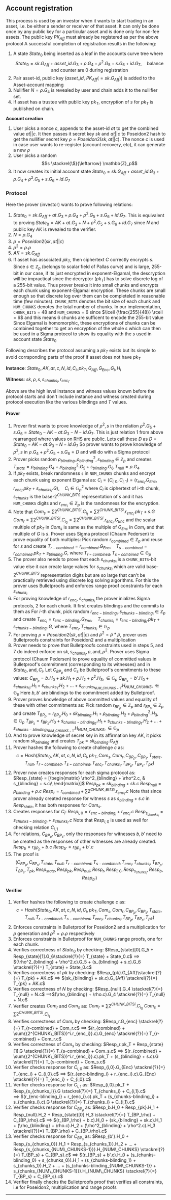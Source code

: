## Account registration
This process is used by an investor when it wants to start trading in an asset, i.e. be either a sender or receiver of that asset. It can only be done once by any public key for a particular asset and is done only for non-fee assets. The public key $PK_{Aff}$ must already be registered as per the above protocol
A successful completion of registration results in the following:
1. A state $State_0$ being inserted as a leaf in the accounts curve tree where
   $$
   State_0 = sk.G_{Aff} + asset\_id.G_3 + \rho.G_4 + \rho^2.G_5 + s.G_6 + id.G_7, \quad \text{balance and counter are 0 during registration}
   $$
2. Pair asset-id, public key $(asset\_id$, $PK_{Aff}(=sk.G_{Aff}))$ is added to the Asset-account mapping
3. Nullifier $N=\rho.G_4$ is revealed by user and chain adds it to the nullifier set.
4. If asset has a trustee with public key $pk_T$, encryption of $s$ for $pk_T$ is published on chain.

**Account creation**
1. User picks a nonce $c$, appends to the asset-id $at$ to get the combined value $at||c$. It then passes it secret key $sk$ and $at||c$ to Poseidon2 hash to get the nullifier secret key $\rho = Poseidon2(sk, at||c)$. The nonce $c$ is used in case user wants to re-register (account recovery, etc), it can generate a new $\rho$
2. User picks a random $$s \stackrel{\$}{\leftarrow} \mathbb{Z}_p$$
3. It now creates its initial account state $State_0 = sk.G_{Aff} + asset\_id.G_3 + \rho.G_4 + \rho^2.G_5 + s.G_6 + id.G_7$


### Protocol
Here the prover (investor) wants to prove following relations:
1. $State_0 = sk.G_{Aff} + at.G_3 + \rho.G_4 + \rho^2.G_5 + s.G_6 + id.G_7$. This is equivalent to proving $State_0 = AK + at.G_3 + N + \rho^2.G_5 + s.G_6 + id.G_7$ since $N$ and public key $AK$ is revealed to the verifier.
2. $N = \rho.G_4$
3. $\rho = Poseidon2(sk, at||c)$
4. $\rho^2 = \rho.\rho$
5. $AK = sk.G_{Aff}$
6. If asset has associated $pk_T$, then ciphertext $C$ correctly encrypts $s$. Since $s \in \mathbb{Z}_p$ (belongs to scalar field of Pallas curve) and is large, 255-bit in our case, if its just encrypted in exponent-Elgamal, the descryption will be impractical since the decryptor ($pk_T$) has to solve discrete log of a 255-bit value.
   Thus prover breaks it into small chunks and encrypts each chunk using exponent-Elgamal encryption. These chunks are small enough so that discrete log over them can be completeled in reasonable time (few minutes). `CHUNK_BITS` denotes the bit size of each chunk and `NUM_CHUNKS` denotes the total number of chunks. In our implementation, `CHUNK_BITS` = 48 and `NUM_CHUNKS` = 6 since $\lceil {\frac{255}{48}} \rceil = 6$ and this means 6 chunks are sufficent to encode the 255-bit value
   Since Elgamal is homomorphic, these encryptions of chunks can be combined together to get an encryption of the whole $s$ which can then be used in a Sigma protocol to show its equality with the $s$ used in account state $State_0$


Following describes the protocol assuming a $pk_T$ exists but its simple to avoid corrsponding parts of the proof if asset does not have $pk_T$

**Instance**: $State_0, AK, at, c, N, id, C_i, pk_T, G_{Aff}, G_{Enc}, G_i, H_i$

**Witness**: $sk, \rho, s, s_{{chunks}_i}, r_{enc_i}$.

Above are the high level instance and witness values known before the protocol starts and don't include instance and witness created during protocol execution like the various blindings and $T$ values.

#### Prover
1. Prover first wants to prove knowledge of $\rho^2, s$ in the relation $\rho^2.G_5 + s.G_6 = State_0 - AK - at.G_3 - N - id.G_7$. This is just relation 1 from above rearranged where values on RHS are public. Lets call these $D$ as $D = State_0 - AK - at.G_3 - N - id.G_7$
   So prover wants to prove knowledge of $\rho^2, s$ in $\rho.G_4 + \rho^2.G_5 + s.G_6 = D$ and will do with a Sigma protocol
2. Prover picks random $\rho_{blinding}, \rho^2_{blinding}, s_{blinding} \in \mathbb{Z}_p$ and creates
   $T_{state} = \rho_{blinding}.G_4 + \rho^2_{blinding}.G_5 + s_{blinding}.G_6$
   $T_{null} = \rho.G_4$
3. If $pk_T$ exists, break randomness `s` in `NUM_CHUNKS` chunks and encrypt each chunk using exponent Elgamal as:
   $C_i = (C_{i,0}, C_{i,1}) = (r_{enc_i}.G_{Enc}, r_{enc_i}.pk_T + s_{{chunks}_i}.G), \quad C_i \in \mathbb{G}^2_p$
   where $C_i$ is ciphertext of i-th chunk, $s_{chunks}$ is the base-$2^{CHUNK\_BITS}$ representation of $s$ and it has `NUM_CHUNKS` digits and $r_{enc_i} \in \mathbb{Z}_p$ is the randomness for the encryption.
4. Note that
   $Com_s = \sum{{2^{CHUNK\_BITS}}^i.C_{i_1}} = \sum{{2^{CHUNK\_BITS}}^i.r_{enc_i}.pk_T} + s.G$
   $Com_r = \sum{{2^{CHUNK\_BITS}}^i.C_{i_0}} = \sum{{2^{CHUNK\_BITS}}^i.r_{enc_i}.G_{Enc}}$
   and the scalar multiple of $pk_T$ in $Com_s$ is same as the multiple of $G_{Enc}$ in $Com_r$ and that multiple of $G$ is $s$. Prover uses Sigma protocol (Chaum Pedersen) to prove equality of both multiples:
   Pick random $r_{combined} \in \mathbb{Z}_p$ and reuse for $s$ and create $T_{r-combined} = r_{combined}.G_{Enc}, \quad T_{s-combined} = r_{combined}.pk_T + s_{blinding}.G$, where $T_{r-combined}, T_{s-combined} \in \mathbb{G}_p$
5. The prover also needs to prove that each $s_{{chunks}_i}$ is a `CHUNK_BITS`-bit value else it can create large values for $s_{{chunks}_i}$ which are valid base-$2^{CHUNK\_BITS}$ representation digits but are so large that can't be practically retrieved using discrete log solving algorithms. For this the prover uses Bulletproofs and enforces range proof constraints for each $s_{chunk_i}$
6. For proving knowledge of $r_{enc_i}, s_{{chunks}_i}$ the prover inializes Sigma protocols, 2 for each chunk. It first creates blindings and the commits to them as
   For $i$-th chunk, pick random $r_{enc-blinding_i}, s_{chunks-blinding_i} \in \mathbb{Z}_p$ and create $T_{{enc}_i} = r_{{enc-blinding}_i}.G_{Enc}, \quad T_{{chunks}_i} = r_{enc-blinding_i}.pk_T + s_{chunks-blinding_i}.G$, where $T_{enc_i}, T_{chunks_i} \in \mathbb{G}_p$
7. For proving $\rho = Poseidon2(sk, at||c)$ and $\rho^2 = \rho*\rho$, prover uses Bulletproofs constraints for Poseidon2 and a multiplication
8. Prover needs to prove that Bulletproofs constraints used in steps 5, and 7 do indeed enforce on $sk, s_{chunks_i}, \rho, \text{and}, \rho^2$. Prover uses Sigma protocol (Chaum Pedersen) to prove equality of committed values in Bulletproof's commitment (corresponding to its witnesses) and in $State_0, \text{and}, C_i$. Let $C_{BP_\rho}$ and $C_s$ be Bulletproof's commitments to these values:
   $C_{BP_\rho} = b.H_0 + sk.H_1 + \rho.H_2 + \rho^2.H_3, \in \mathbb{G}_p$
   $C_{BP_s} = b'.H_0 + s_{chunks_0}.H_1 + s_{chunks_1}.H_2 + ... +  s_{chunks_{NUM\_CHUNKS-1}}.H_{NUM\_CHUNKS}, \in \mathbb{G}_p$
   Here $b, b'$ are blindings to the commitment added by Bulletproof.
9. Prover proves knowledge of above committed values and equality of these with other commitments as:
   Pick random $r_{BP_\rho} \in \mathbb{Z}_p$ and $r_{BP_s} \in \mathbb{Z}_p$ and create
   $T_{BP_\rho} = r_{BP_\rho}.H_0 + sk_{blinding}.H_1 + \rho_{blinding}.H_2 + \rho^2_{blinding}.H_3, \in \mathbb{G}_p$
   $T_{BP_s} = r_{BP_s}.H_0 + s_{chunks-blinding_0}.H_1 + s_{chunks-blinding_1}.H_2 + ... + s_{chunks-blinding_{NUM\_CHUNKS-1}}.H_{NUM\_CHUNKS}, \in \mathbb{G}_p$
10. And to prove knowledge of secret key in its affirmation key $AK$, it picks random $sk_{blinding}$ and creates $T_{pk} = sk_{blinding}.G_{Aff}$
11. Prover hashes the following to create challenge $c$ as:
    $$c = Hash(State_0, AK, at, c, N, id, C_i, pk_T, Com_s, Com_r, C_{BP_\rho}, C_{BP_s}, T_{state}, T_{null}, T_{r-combined}, T_{s-combined}, T_{enc_i}, T_{chunks_i}, T_{BP_\rho}, T_{BP_s}, T_{pk})
    $$
12. Prover now creates responses for each sigma protocol as:
    $Resp_{state} = [\begin{matrix}
    \rho^2_{blinding} + \rho^2.c, & s_{blinding} + s.c\\
    \end{matrix}]$
    $Resp_{pk} = sk_{blinding} + sk.c$
    $Resp_{null} = \rho_{blinding} + \rho.c$
    $Resp_r = r_{combined} + \sum{{2^{CHUNK\_BITS}}^i.r_{enc_i}}.c$
    Note that since prover already created response for witness $s$ as $s_{blinding} + s.c$ in $Resp_{state}$, it has both responses for $Com_s$.
13. Creates responses for $C_i$:
    $Resp_{i,0} = r_{enc-blinding_i} + r_{enc_i}.c$
    $Resp_{s_{chunks_i}} = s_{chunks-blinding_i} + s_{chunks_i}.c$
    Note that $Resp_{i,0}$ is used as well for checking relation $C_{i, 1}$
14. For relations, $C_{BP_\rho}, C_{BP_s}$, only the responses for witnesses $b, b'$ need to be created as the responses of other witnesses are already created.
    $Resp_b = r_{BP_\rho} + b.c$
    $Resp_{b'} = r_{BP_s} + b'.c$
15. The proof is
    $$
    (C_{BP_\rho}, C_{BP_s}, T_{state}, T_{null}, T_{r-combined}, T_{s-combined}, T_{enc_i}, T_{chunks_i}, T_{BP_\rho}, T_{BP_s}, T_{pk}, Resp_{state}, Resp_{pk}, Resp_{null}, Resp_r, Resp_{i,0}, Resp_{s_{chunks_i}}, Resp_b, Resp_{b'})
    $$

#### Verifier

1. Verifier hashes the following to create challenge $c$ as:
   $$c = Hash(State_0, AK, at, c, N, id, C_i, pk_T, Com_s, Com_r, C_{BP_\rho}, C_{BP_s}, T_{state}, T_{null}, T_{r-combined}, T_{s-combined}, T_{enc_i}, T_{chunks_i}, T_{BP_\rho}, T_{BP_s}, T_{pk})
   $$
2. Enforces constraints in Bulletproof for Poseidon2 and a multiplication for $\rho$ generation and $\rho^2 = \rho.\rho$ respectively
3. Enforces constraints in Bulletproof for `NUM_CHUNKS` range proofs, one for each chunk.
4. Verifies correctness of $State_0$ by checking:
   $Resp_{state}[0].G_5 + Resp_{state}[1].G_6\stackrel{?}{=} T_{state} + State_0.c$
   $\implies$ $(\rho^2_{blinding} + \rho^2.c).G_5 + (s_{blinding} + s.c).G_6 \stackrel{?}{=} T_{state} + State_0.c$
5. Verifies correctness of $pk$ by checking:
   $Resp_{pk}.G_{Aff}\stackrel{?}{=} T_{pk} + AK.c$
   $\implies$ $(sk_{blinding} + sk.c).G_{Aff} \stackrel{?}{=} T_{pk} + AK.c$
6. Verifies correctness of $N$ by checking:
   $Resp_{null}.G_4 \stackrel{?}{=} T_{null} + N.c$
   $\implies$$(\rho_{blinding} + \rho.c).G_4 \stackrel{?}{=} T_{null} + N.c$
7. Verifier creates $Com_r$ and $Com_s$ as:
   $Com_r = \sum{{2^{CHUNK\_BITS}}^i.C_{i_0}}$
   $Com_s = \sum{{2^{CHUNK\_BITS}}^i.C_{i_1}}$
8. Verifies correctness of $Com_r$ by checking:
   $Resp_r.G_{enc} \stackrel{?}{=} T_{r-combined} + Com_r.c$
   $\implies$ $(r_{combined} + \sum{{2^{CHUNK\_BITS}}^i.r_{enc_i}}.c).G_{enc} \stackrel{?}{=} T_{r-combined} + Com_r.c$
9. Verifies correctness of $Com_s$ by checking:
   $Resp_r.pk_T + Resp_{state}[1].G \stackrel{?}{=} T_{s-combined} + Com_s.c$
   $\implies$ $(r_{combined} + \sum{{2^{CHUNK\_BITS}}^i.r_{enc_i}}.c).pk_T + (s_{blinding} + s.c).G \stackrel{?}{=} T_{s-combined} + Com_s.c$
10. Verifier checks response for $C_{i,0}$ as:
    $Resp_{i,0}.G_{Enc} \stackrel{?}{=} T_{enc_i} + C_{i,0}.c$
    $\implies$ $(r_{enc-blinding_i} + r_{enc_i}.c).G_{Enc} \stackrel{?}{=} T_{enc_i} + C_{i,0}.c$
11. Verifier checks response for $C_{i,1}$ as:
    $Resp_{i,0}.pk_T + Resp_{s_{chunks_i}}.G \stackrel{?}{=} T_{chunks_i} + C_{i,1}.c$  
    $\implies$ $(r_{enc-blinding_i} + r_{enc_i}.c).pk_T + (s_{chunks-blinding_i} + s_{chunks_i}.c).G \stackrel{?}{=} T_{chunks_i} + C_{i,1}.c$
12. Verifier checks response for $C_{BP_\rho}$ as:
    $Resp_b.H_0 + Resp_{pk}.H_1 + Resp_{null}.H_2 + Resp_{state}[0].H_3 \stackrel{?}{=} T_{BP_\rho} + C_{BP_\rho}.c$
    $\implies$ $(r_{BP_\rho} + b.c).H_0 + (sk_{blinding} + sk.c).H_1 + (\rho_{blinding} + \rho.c).H_2 + (\rho^2_{blinding} + \rho^2.c).H_3 \stackrel{?}{=} T_{BP_\rho} + C_{BP_\rho}.c$
13. Verifier checks response for $C_{BP_s}$ as:
    $Resp_{b'}.H_0 + Resp_{s_{chunks_0}}.H_1 + Resp_{s_{chunks_1}}.H_2 + ... + Resp_{s_{chunks_{NUM\_CHUNKS-1}}}.H_{NUM\_CHUNKS} \stackrel{?}{=} T_{BP_s} + C_{BP_s}.c$
    $\implies$ $(r_{BP_s} + b'.c).H_0 + (s_{chunks-blinding_0} + s_{chunks_0}).H_1 + (s_{chunks-blinding_1} + s_{chunks_1}).H_2 + ... + (s_{chunks-blinding_{NUM\_CHUNKS-1}} + s_{chunks_{NUM\_CHUNKS-1}}).H_{NUM\_CHUNKS} \stackrel{?}{=} T_{BP_s} + C_{BP_s}.c$
14. Verifier finally checks the Bulletproofs proof that verifies all constraints, i.e for Poseidon2, multiplication and range proofs

-----------------------------------------

